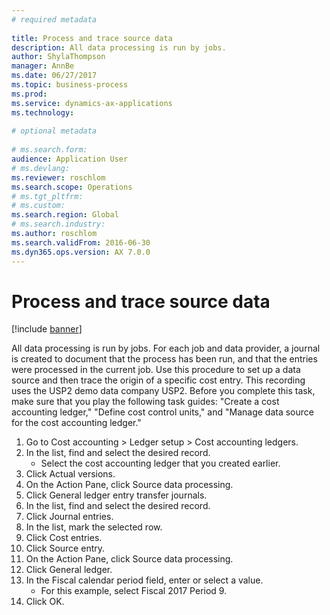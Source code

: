 ```yaml
--- 
# required metadata 
 
title: Process and trace source data
description: All data processing is run by jobs. 
author: ShylaThompson
manager: AnnBe 
ms.date: 06/27/2017
ms.topic: business-process 
ms.prod:  
ms.service: dynamics-ax-applications 
ms.technology:  
 
# optional metadata 
 
# ms.search.form:   
audience: Application User 
# ms.devlang:  
ms.reviewer: roschlom
ms.search.scope: Operations 
# ms.tgt_pltfrm:  
# ms.custom:  
ms.search.region: Global
# ms.search.industry: 
ms.author: roschlom
ms.search.validFrom: 2016-06-30 
ms.dyn365.ops.version: AX 7.0.0 
---
```

# Process and trace source data

[!include [banner](../../includes/banner.md)]

All data processing is run by jobs. For each job and data provider, a journal is created to document that the process has been run, and that the entries were processed in the current job. Use this procedure to set up a data source and then  trace the origin of a specific cost entry. This recording uses the USP2 demo data company USP2. Before you complete this task, make sure that you play the following task guides: "Create a cost accounting ledger," "Define cost control units," and "Manage data source for the cost accounting ledger."

1. Go to Cost accounting > Ledger setup > Cost accounting ledgers.
2. In the list, find and select the desired record.
    * Select the cost accounting ledger that you created earlier.  
3. Click Actual versions.
4. On the Action Pane, click Source data processing.
5. Click General ledger entry transfer journals.
6. In the list, find and select the desired record.
7. Click Journal entries.
8. In the list, mark the selected row.
9. Click Cost entries.
10. Click Source entry.
11. On the Action Pane, click Source data processing.
12. Click General ledger.
13. In the Fiscal calendar period field, enter or select a value.
    * For this example, select Fiscal 2017 Period 9.  
14. Click OK.

